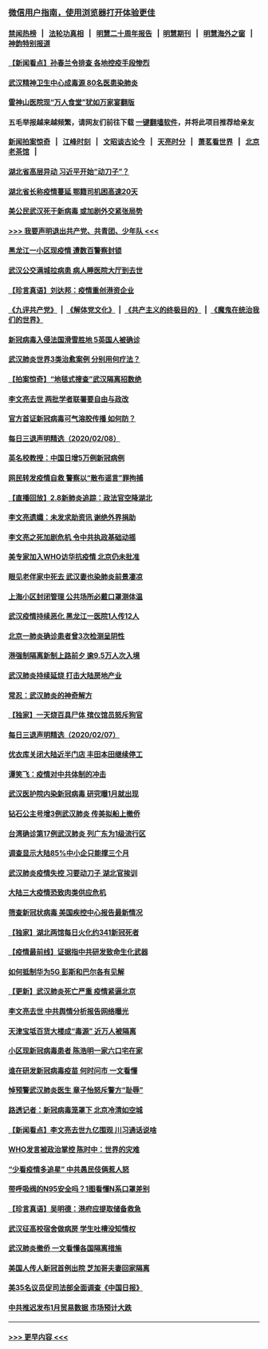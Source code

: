 ### [微信用户指南，使用浏览器打开体验更佳](https://github.com/gfw-breaker/banned-news1/blob/master/indexes/wechat-guide.md?t=0)
#### [禁闻热榜](热点新闻.md?t=0)  &nbsp;&nbsp;|&nbsp;&nbsp; [法轮功真相](https://github.com/gfw-breaker/truth/blob/master/README.md?t=0) &nbsp;&nbsp;|&nbsp;&nbsp; [明慧二十周年报告](https://github.com/gfw-breaker/mh-reports/blob/master/README.md?t=0) &nbsp;&nbsp;|&nbsp;&nbsp;[明慧期刊](https://github.com/gfw-breaker/mh-qikan) &nbsp;&nbsp;|&nbsp;&nbsp; [明慧海外之窗](https://github.com/gfw-breaker/mh-news/blob/master/README.md?t=0) &nbsp;&nbsp;|&nbsp;&nbsp; [神韵特别报道](https://github.com/gfw-breaker/mh-news/blob/master/shenyun.md?t=0)
#### [【新闻看点】孙春兰令排查 各地控疫手段惨烈](../pages/nsc413/n11854388.md?t=02090644) 
#### [武汉精神卫生中心成毒源 80名医患染肺炎](../pages/nsc413/n11854415.md?t=02090644) 
#### [雷神山医院现“万人食堂”犹如万家宴翻版](../pages/nsc413/n11854454.md?t=02090644) 
#### 五毛举报越来越频繁，请网友们前往下载 [一键翻墙软件](https://github.com/gfw-breaker/ssr-accounts)，并将此项目推荐给亲友
#### [新闻拍案惊奇](https://github.com/gfw-breaker/banned-news1/blob/master/pages/link4.md) &nbsp;&nbsp;|&nbsp;&nbsp; [江峰时刻](https://github.com/gfw-breaker/banned-news1/blob/master/pages/link4.md) &nbsp;&nbsp;|&nbsp;&nbsp; [文昭谈古论今](https://github.com/gfw-breaker/banned-news1/blob/master/pages/link4.md) &nbsp;&nbsp;|&nbsp;&nbsp; [天亮时分](https://github.com/gfw-breaker/banned-news1/blob/master/pages/link4.md) &nbsp;&nbsp;|&nbsp;&nbsp; [萧茗看世界](https://github.com/gfw-breaker/banned-news1/blob/master/pages/link4.md) &nbsp;&nbsp;|&nbsp;&nbsp; [北京老茶馆](https://github.com/gfw-breaker/banned-news1/blob/master/pages/link4.md) &nbsp;&nbsp;|&nbsp;&nbsp; 
#### [湖北省高层异动 习近平开始“动刀子”？](../pages/nsc413/n11854313.md?t=02090644) 
#### [湖北省长称疫情蔓延 鄂籍司机困高速20天](../pages/nsc413/n11854382.md?t=02090644) 
#### [美公民武汉死于新病毒 或加剧外交紧张局势](../pages/nsc413/n11854331.md?t=02090644) 
#### [>>> 我要声明退出共产党、共青团、少年队 <<<](https://github.com/begood0513/goodnews/blob/master/quit/letter.md) 
#### [黑龙江一小区现疫情 遭数百警察封锁](../pages/nsc413/n11854347.md?t=02090644) 
#### [武汉公交满城拉病患 病人睡医院大厅到去世](../pages/nsc413/n11854322.md?t=02090644) 
#### [【珍言真语】刘达邦：疫情重创港资企业](../pages/nsc413/n11854274.md?t=02090644) 
#### [《九评共产党》](https://github.com/begood0513/9ping.md/blob/master/README.md) &nbsp;|&nbsp; [《解体党文化》](../../../../jtdwh.md/blob/master/README.md)  &nbsp;|&nbsp; [《共产主义的终极目的》](../../../../gczydzjmd.md/blob/master/README.md) &nbsp;|&nbsp; [《魔鬼在统治我们的世界》](../../../../mgztzwmdsj.md/blob/master/README.md) 
#### [新冠病毒入侵法国滑雪胜地 5英国人被确诊](../pages/nsc413/n11854307.md?t=02090644) 
#### [武汉肺炎世界3类治愈案例 分别用何疗法？](../pages/nsc413/n11854231.md?t=02090644) 
#### [【拍案惊奇】“地毯式搜查”武汉隔离招数绝](../pages/nsc413/n11853334.md?t=02090644) 
#### [李文亮去世 两批学者联署要自由与政改](../pages/nsc413/n11854100.md?t=02090644) 
#### [官方首证新冠病毒可气溶胶传播 如何防？](../pages/nsc413/n11854210.md?t=02090644) 
#### [每日三退声明精选（2020/02/08）](../pages/nsc413/n11854227.md?t=02090644) 
#### [英名校教授：中国日增5万例新冠病例](../pages/nsc413/n11854174.md?t=02090644) 
#### [网民转发疫情自救 警察以“散布谣言”罪拘捕](../pages/nsc413/n11854110.md?t=02090644) 
#### [【直播回放】2.8新肺炎追踪：政法官空降湖北](../pages/nsc413/n11854028.md?t=02090644) 
#### [李文亮遗孀：未发求助资讯 谢绝外界捐助](../pages/nsc413/n11854067.md?t=02090644) 
#### [李文亮之死加剧危机 令中共执政基础动摇](../pages/nsc413/n11854003.md?t=02090644) 
#### [美专家加入WHO访华抗疫情 北京仍未批准](../pages/nsc413/n11854043.md?t=02090644) 
#### [眼见老伴家中死去 武汉妻也染肺炎前景凄凉](../pages/nsc413/n11854040.md?t=02090644) 
#### [上海小区封闭管理 公共场所必戴口罩测体温](../pages/nsc413/n11853846.md?t=02090644) 
#### [武汉疫情持续恶化 黑龙江一医院1人传12人](../pages/nsc413/n11853839.md?t=02090644) 
#### [北京一肺炎确诊患者曾3次检测呈阴性](../pages/nsc413/n11853772.md?t=02090644) 
#### [港强制隔离新制上路前夕 逾9.5万人次入境](../pages/nsc413/n11853708.md?t=02090644) 
#### [武汉肺炎持续延烧 打击大陆房地产业](../pages/nsc413/n11853405.md?t=02090644) 
#### [常忍：武汉肺炎的神奇解方](../pages/nsc413/n11853413.md?t=02090644) 
#### [【独家】一天烧百具尸体 殡仪馆员怒斥狗官](../pages/nsc413/n11853323.md?t=02090644) 
#### [每日三退声明精选（2020/02/07）](../pages/nsc413/n11853462.md?t=02090644) 
#### [优衣库关闭大陆近半门店 丰田本田继续停工](../pages/nsc413/n11853213.md?t=02090644) 
#### [谭笑飞：疫情对中共体制的冲击](../pages/nsc413/n11853341.md?t=02090644) 
#### [武汉医护院内染新冠病毒 研究曝1月就出现](../pages/nsc413/n11852928.md?t=02090644) 
#### [钻石公主号增3例武汉肺炎 传美拟船上撤侨](../pages/nsc413/n11853240.md?t=02090644) 
#### [台湾确诊第17例武汉肺炎 列广东为1级流行区](../pages/nsc413/n11853182.md?t=02090644) 
#### [调查显示大陆85%中小企只能撑三个月](../pages/nsc413/n11853086.md?t=02090644) 
#### [武汉肺炎疫情失控 习要动刀子 湖北官挨训](../pages/nsc413/n11851103.md?t=02090644) 
#### [大陆三大疫情恐致肉类供应危机](../pages/nsc413/n11852769.md?t=02090644) 
#### [筛查新冠状病毒 美国疾控中心报告最新情况](../pages/nsc413/n11853070.md?t=02090644) 
#### [【独家】湖北两馆每日火化约341新冠死者](../pages/nsc413/n11845444.md?t=02090644) 
#### [【疫情最前线】证据指中共研发致命生化武器](../pages/nsc413/n11853087.md?t=02090644) 
#### [如何抵制华为5G 彭斯和巴尔各有见解](../pages/nsc413/n11852535.md?t=02090644) 
#### [【更新】武汉肺炎死亡严重 疫情紧逼北京](../pages/nsc413/n11801312.md?t=02090644) 
#### [李文亮去世 中共舆情分析报告网络曝光](../pages/nsc413/n11852868.md?t=02090644) 
#### [天津宝坻百货大楼成“毒源” 近万人被隔离](../pages/nsc413/n11852839.md?t=02090644) 
#### [小区现新冠病毒患者 陈浩明一家六口宅在家](../pages/nsc413/n11852799.md?t=02090644) 
#### [谁在研发新冠病毒疫苗 何时问市 一文看懂](../pages/nsc413/n11852840.md?t=02090644) 
#### [悼预警武汉肺炎医生 章子怡怒斥警方“耻辱”](../pages/nsc413/n11852148.md?t=02090644) 
#### [路透记者：新冠病毒笼罩下 北京冷清如空城](../pages/nsc413/n11852835.md?t=02090644) 
#### [【新闻看点】李文亮去世九亿围观 川习通话说啥](../pages/nsc413/n11852360.md?t=02090644) 
#### [WHO发言被政治掌控 陈时中：世界的灾难](../pages/nsc413/n11851740.md?t=02090644) 
#### [“少看疫情多追星” 中共愚民伎俩惹人怒](../pages/nsc413/n11852499.md?t=02090644) 
#### [带呼吸阀的N95安全吗？1图看懂N系口罩差别](../pages/nsc413/n11846752.md?t=02090644) 
#### [【珍言真语】吴明德：港府应提取储备救急](../pages/nsc413/n11852734.md?t=02090644) 
#### [武汉征高校宿舍做病房 学生吐槽没知情权](../pages/nsc413/n11852555.md?t=02090644) 
#### [武汉肺炎撤侨 一文看懂各国隔离措施](../pages/nsc413/n11844216.md?t=02090644) 
#### [美国人传人新冠首例出院 芝加哥夫妻回家隔离](../pages/nsc413/n11852452.md?t=02090644) 
#### [美35名议员促司法部全面调查《中国日报》](../pages/nsc413/n11852435.md?t=02090644) 
#### [中共推迟发布1月贸易数据 市场预计大跌](../pages/nsc413/n11852380.md?t=02090644) 

----
#### [ >>> 更早内容 <<< ](../indexes/nsc413-earlier.md)
